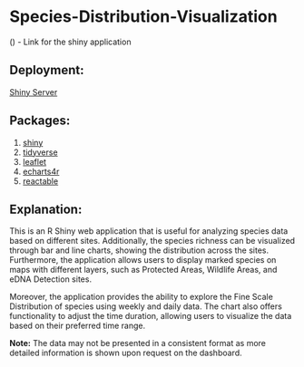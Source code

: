 # Species-Distribution-Visualization

() - Link for the shiny application

## Deployment:

   [Shiny Server](https://www.rstudio.com/products/shiny/shiny-server/)

## Packages:
   1. [shiny](https://cran.r-project.org/web/packages/shiny/index.html)
   2. [tidyverse](https://cran.r-project.org/web/packages/tidyverse/index.html)
   3. [leaflet](https://cran.r-project.org/web/packages/leaflet/index.html)
   4. [echarts4r](https://cran.r-project.org/web/packages/echarts4r/index.html)
   5. [reactable](https://cran.r-project.org/web/packages/reactable/index.html)

## Explanation:

This is an R Shiny web application that is useful for analyzing species data based on different sites. Additionally, the species richness can be visualized through bar and line charts, showing the distribution across the sites. Furthermore, the application allows users to display marked species on maps with different layers, such as Protected Areas, Wildlife Areas, and eDNA Detection sites.

Moreover, the application provides the ability to explore the Fine Scale Distribution of species using weekly and daily data. The chart also offers functionality to adjust the time duration, allowing users to visualize the data based on their preferred time range.

**Note:** The data may not be presented in a consistent format as more detailed information is shown upon request on the dashboard.